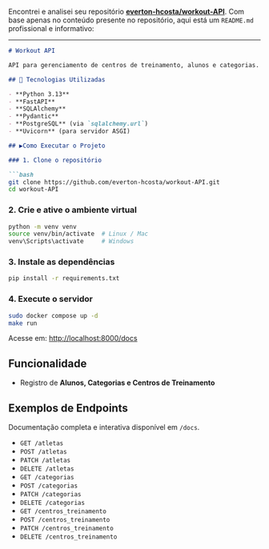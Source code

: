Encontrei e analisei seu repositório **[everton-hcosta/workout-API](https://github.com/everton-hcosta/workout-API)**. Com base apenas no conteúdo presente no repositório, aqui está um `README.md` profissional e informativo:

---

```markdown
# Workout API

API para gerenciamento de centros de treinamento, alunos e categorias. Densenvolvido para o Bootcamp Back-end Santander DIO.

## 🔧 Tecnologias Utilizadas

- **Python 3.13**
- **FastAPI**
- **SQLAlchemy**
- **Pydantic**
- **PostgreSQL** (via `sqlalchemy.url`)
- **Uvicorn** (para servidor ASGI)

## ▶Como Executar o Projeto

### 1. Clone o repositório

```bash
git clone https://github.com/everton-hcosta/workout-API.git
cd workout-API
````

### 2. Crie e ative o ambiente virtual

```bash
python -m venv venv
source venv/bin/activate  # Linux / Mac
venv\Scripts\activate     # Windows
```

### 3. Instale as dependências

```bash
pip install -r requirements.txt
```

### 4. Execute o servidor

```bash
sudo docker compose up -d
make run
```

Acesse em: [http://localhost:8000/docs](http://localhost:8000/docs)

## Funcionalidade

* Registro de **Alunos, Categorias e Centros de Treinamento**

## Exemplos de Endpoints

Documentação completa e interativa disponível em `/docs`.

* `GET /atletas`
* `POST /atletas`
* `PATCH /atletas`
* `DELETE /atletas`
* `GET /categorias`
* `POST /categorias`
* `PATCH /categorias`
* `DELETE /categorias`
* `GET /centros_treinamento`
* `POST /centros_treinamento`
* `PATCH /centros_treinamento`
* `DELETE /centros_treinamento`
